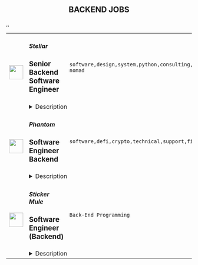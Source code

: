 <div align="center"><h2>BACKEND JOBS</h2></div><table><tr>
                <td width="100" height="100" rowspan="2">
                    <img src="https://remoteok.com/assets/img/jobs/4b5f39d56881220327ba05ac1f8800b81677050213.png" width="38px" height="auto">
                </td>
                <td width="300">
                    <h5>Stellar</h5>
                    <h3>Senior Backend Software Engineer</h3>
                </td>
                <td width="300">
                    <code>software,design,system,python,consulting,technical,support,growth,code,voice,financial,banking,cloud,nosql,rails,senior,reliability,go,engineer,engineering,backend,digital nomad</code>
                </td>
                <td width="200">
                <text>1 days ago</text>
                </td>
                <td width="100" rowspan="2">
                <a href="https://remoteOK.com/remote-jobs/remote-senior-backend-software-engineer-stellar-198342" align="right" target="_blank">Apply</a>
                </td>
            </tr>
            <tr>
                <td colspan="3">
                <details><summary>Description</summary>
                Interested in working on cutting-edge blockchain technology and creating equitable access to the global financial system? Since 2014, the mission-driven team at the Stellar Development Foundation (SDF) has helped fuel the tremendous growth of the Stellar blockchain network, an open-source platform that operates at high-scale today. Developers and companies around the world build on it, and the SDF team is expanding to support the rapidly growing and changing Stellar ecosystem. We are looking for talented, experienced, and hands-on backend software engineers to join us as we expand the Stellar Disbursements and Anchor platform teams.<br>Senior Software Engineers on the Disbursements team are helping build a first-of-its-kind blockchain solution to deliver instant and transparent bulk payments at scale, starting with humanitarian aid and refugee cash transfers. The Stellar Disbursement Platform is engineered for performance, affordability, and scale, with a quick and easy deployment at implementing organizations. The product leverages the power of the Stellar network and its ecosystem to help organizations get money into the hands of people instantly, across the world. The SDF is expanding the Disbursements Team to meet these needs.<p>Senior Software Engineers on the Anchor team work on the platform that provides on and off ramps for global payment transactions. Anchors connect the Stellar network to traditional banking rails so that all the world's currencies can interoperate on a single, seamless platform. By providing access to local on/off ramps, they empower the apps and services built on Stellar to enable borderless access to financial infrastructure. Your work will go far to help unlock the worldâs economic potential through fiat-to-digital on/off ramps and new payment onboarding services world wide.</p><p>As a Senior Backend Software Engineer, you will leverage your technical expertise to develop solutions, address and resolve distributed systems scalability and reliability challenges and remove obstacles to our partnersâ success. You will communicate learnings and define product requirements internally to help improve the SDFâs ecosystem of products and standards as they evolve in a rapidly changing landscape. We are looking for an engineer with the ability to help support partners with internal implementation of the tool and provide implementation consulting and troubleshooting to external organizations who are often implementing a blockchain-based tool for the first time.</p><p></p><h3><b>You will</b></h3><br><ul>
<li align="left">Work on a small team, helping to architect, design, planning, and development of products and features that enable disbursements that provide fast and secure payment delivery options quickly, affordably, and transparently</li>
<li align="left">Engage with SDF partners consistently on a technical level that directly address customer technical and business goals</li>
<li align="left">Work with the SRE team to ensure high quality delivery into production</li>
<li align="left">Estimate timelines for tasks and effectively manage projects to completion</li>
<li align="left">Build for both closed and open source projects</li>
<li align="left">Be an advocate for partners and the open source community by keeping their needs front and center</li>
</ul><br><h3><b>You have</b></h3><br><ul>
<li align="left">The ability to work in and ramp up quickly with multiple programming languages</li>
<li align="left">Experience building distributed systems within a microservices architecture at scale</li>
<li align="left">Experience with design and development of REST APIsÂ </li>
<li align="left">Solid grasp of at least one SQL or NoSQL database technology such as Postgres or MongoDB</li>
<li align="left">Have deployed and supported products on at least one Cloud provider such as AWS or GCP</li>
<li align="left">Experience taking a project from scoping requirements through launch</li>
<li align="left">Outstanding interpersonal abilities and strong written and verbal communication skills</li>
<li align="left">Attention to detail, combined with strong analytical and problem-solving capabilities</li>
</ul><h3></h3><br><h3><b>You might also</b></h3><br><ul>
<li align="left">Be fluent in Go, Java, C++, Python or similar programming languages</li>
<li align="left">Digital payments/fintech experience</li>
<li align="left">Experience with or understanding of infrastructure engineering that includes monitoring, container orchestration, CI/CD, and Infrastructure as Code (IaC)</li>
<li align="left">Experience with blockchain networks, and understand the fundamentals of these systems</li>
<li align="left">Have authored detailed technical protocol specifications - we take design seriously, and we encourage everyone to be a part of the development of our technical ecosystem standards</li>
<li align="left">Be a contributor to open source projects</li>
</ul><br>We offer competitive pay with a base salary range for this position of $150,000 - $190,000 (Senior Level) or $185,000 - $235,000 (Staff Level) depending on job-related knowledge, skills, experience, and location. In addition, we offer lumen-denominated grants along with the following perks and benefits:<br><h3></h3><br><h3><b>USA Benefits/Perks:</b></h3><br><ul>
<li align="left">Competitive health, dental & vision coverage</li>
<li align="left">Flexible time off + 15 company holidays including a company-wide holiday break</li>
<li align="left">Paid parental leave</li>
<li align="left">Life & ADD</li>
<li align="left">Short & Long term disability</li>
<li align="left">FSA & Dependent Care Accounts</li>
<li align="left">401K (4% match)</li>
<li align="left">Employee Assistance Program</li>
<li align="left">Monthly gym allowance</li>
<li align="left">Daily lunch and snacks in-office</li>
<li align="left">L&D budget of $1,500/year</li>
<li align="left">Company retreats</li>
</ul>Â <br><h3><b>About Stellar</b></h3><br>Stellar is a decentralized, fast, scalable, and uniquely sustainable network for financial products and services. It is both a cross-currency transaction system and a platform for digital asset issuance, designed to connect the worldâs financial infrastructure. Dozens of financial institutions worldwide issue assets and settle payments on the Stellar network, which has grown to over 7 million accounts.Â Â Â <br><h3>Â </h3><br><h3><b>About the Stellar Development Foundation</b></h3><br>The Stellar Development Foundation (SDF) is a non-profit organization that supports the development and growth of Stellar, an open-source network that connects the worldâs financial infrastructure. Founded in 2014, the Foundation helps maintain Stellarâs codebase, supports the technical and business communities building on the network, and serves as a voice to regulators and institutions. The Foundation seeks to create equitable access to the global financial system, using the Stellar network to unlock the worldâs economic potential through blockchain technology.<br>Â <br>We look forward to hearing from you!<br>Â <br><h3><b>Privacy Policy</b></h3><br>By submitting your application, you are agreeing to our use and processing of your data in accordance with ourÂ <span style=""><a class="bbcode-link" href="https://www.stellar.org/privacy-policy?locale=en" target="_blank" rel="noopener noreferrer nofollow">Privacy Policy</a></span>.<br>Â <br><i>SDF is committed to diversity in its workforce and is proud to be an equal opportunity employer. SDF does not make hiring or employment decisions on the basis of race, color, religion, creed, gender, national origin, age, disability, veteran status, marital status, pregnancy, sex, gender expression or identity, sexual orientation, citizenship, or any other basis protected by applicable local, state or federal law.</i><br/><br/>Please mention the word **EXHILARATION** and tag RNTQuMjAyLjk3LjIxMg== when applying to show you read the job post completely (#RNTQuMjAyLjk3LjIxMg==). This is a beta feature to avoid spam applicants. Companies can search these words to find applicants that read this and see they're human.
                </details>
                </td>
            </tr>,<tr>
                <td width="100" height="100" rowspan="2">
                    <img src="https://remoteok.com/assets/img/jobs/34f2e0be919412be1d066472d3a4085a1676791033.peg" width="38px" height="auto">
                </td>
                <td width="300">
                    <h5>Phantom</h5>
                    <h3>Software Engineer Backend</h3>
                </td>
                <td width="300">
                    <code>software,defi,crypto,technical,support,financial,lambda,nodejs,mobile,engineer,engineering,backend,full-time</code>
                </td>
                <td width="200">
                <text>4 days ago</text>
                </td>
                <td width="100" rowspan="2">
                <a href="https://remoteOK.com/remote-jobs/remote-software-engineer-backend-phantom-196821" align="right" target="_blank">Apply</a>
                </td>
            </tr>
            <tr>
                <td colspan="3">
                <details><summary>Description</summary>
                Our crypto wallet is used by millions of people to access apps and financial services built on the Solana blockchain. As a backend engineer at Phantom youâll be creating APIs, data pipelines and services that bridge the gap between the blockchain and the delightful experience our users have come to expect. Join us on our mission to make the digital economy safe and easy to use for everyone.<br>This role is fully remote; however, weâre only open to candidates based in US and EU time zones.<p></p><h3><b>Responsibilities</b></h3><br><ul>
<li align="left">
<b>Infrastructure:</b>Â You will help define how Phantom runs and deploys backend services to our millions of users.</li>
<li align="left">
<b>Feature development:</b>Â You will be owning backend features that support all our platforms (extension, mobile and desktop).</li>
<li align="left">
<b>Interfacing with users:</b>Â You will be interfacing directly with end-users and developers building on Phantom â supporting them and collecting feedback to inform the direction of the product.</li>
<li align="left">
<b>Team building:</b>Â You will be working with the team to create and foster a culture of raising the bar with each new hire.</li>
</ul><br><h3><b>Qualifications</b></h3><br><ul>
<li align="left">Bachelors degree in Computer Science or related technical field or equivalent practical experience</li>
<li align="left">3+ years full-time software engineering experience with some of the following technologies:</li>
<ul>
<li align="left">Typescript / NodeJS / Express</li>
<li align="left">Docker / Terraform</li>
<li align="left">AWS Lambda / Cloudflare Workers / Serverless</li>
<li align="left">DynamoDB / SQS / Kinesis / Redshift</li>
<li align="left">AWS / Cloudflare</li>
</ul>
<li align="left">Demonstrated interest in open and community-driven platforms</li>
<li align="left">
<i>Nice-To-Have</i>: experience in a blockchain based project</li>
</ul><h3></h3><br><h3><b>Opportunity</b></h3><br>We are a team of experienced builders with a ton of traction in a big and growing market â our users are so passionate they were hacking their way into our private beta. Only months after launching we've acquired millions of users, and are adding hundreds of thousands every week. We are by far the leading wallet on Solana, and plan to expand to other chains soon.<br>On top of that, there has never been a better time to work in crypto and on wallets in particular.<br><ul>
<li align="left">
<b>Wallets play a pivotal role:</b>Â Wallets are responsible for on-boarding new users into crypto, and can make or break the user experience.</li>
<li align="left">
<b>We are moving to a multi-chain world:</b>Â New blockchains and scaling solutions are coming online and gaining traction, but are lacking decent wallets and bridges.</li>
<li align="left">
<b>DeFi & NFTs are exploding :</b>Â Interest in DeFi and NFTs has exploded, yet they are still an after-thought in existing wallets.</li>
</ul><br><h3><b>Benefits</b></h3><br><ul>
<li align="left">Competitive salary and equity.</li>
<li align="left">Comprehensive insurance (medical/dental/vision) â 100% covered.</li>
<li align="left">Stipend for your ideal remote / WFH set-up: laptop, headphones, and any other work gear you may need.</li>
<li align="left">Flexible hours and a long-standing, supportive remote environment.</li>
<li align="left">Monthly co-working space and mobile phone expense.</li>
<li align="left">Unlimited vacation: Take time when you need it (and we really mean it).</li>
<li align="left">401(k) retirement plan (although we are not matching at this time)</li>
<li align="left">Wellness benefit</li>
<li align="left">Daily lunch benefit</li>
</ul><br>The target base salary for this role will range between $150,000 to $250,000 with the addition of equity and benefits. This is determined by a few factors including your skillset, prior relevant experience, quality of interviews and market factors (such as location) at the point in time of offer.<p></p><br/><br/>Please mention the word **MASTERFULLY** and tag RNTQuMjAyLjk3LjIxMg== when applying to show you read the job post completely (#RNTQuMjAyLjk3LjIxMg==). This is a beta feature to avoid spam applicants. Companies can search these words to find applicants that read this and see they're human.
                </details>
                </td>
            </tr>,<tr>
                <td width="100" height="100" rowspan="2">
                    <img src="https://weworkremotely.com/assets/IsotypeV2-1ebe3dd57673f3e8d02b7490bc0faaef55d6a95d3a4aaf17298bd3ed503ae7fe.svg" width="38px" height="auto">
                </td>
                <td width="300">
                    <h5>Sticker Mule</h5>
                    <h3> Software Engineer (Backend)</h3>
                </td>
                <td width="300">
                    <code>Back-End Programming</code>
                </td>
                <td width="200">
                <text>33 days ago</text>
                </td>
                <td width="100" rowspan="2">
                <a href="https://weworkremotely.com/remote-jobs/sticker-mule-software-engineer-backend" align="right" target="_blank">Apply</a>
                </td>
            </tr>
            <tr>
                <td colspan="3">
                <details><summary>Description</summary>
                

<p>
  <strong>Headquarters:</strong> New York, NY
    <br /><strong>URL:</strong> <a href="https://www.stickermule.com/careers">https://www.stickermule.com/careers</a>
</p>

<div><strong>About Sticker Mule</strong></div><div>
<br>Sticker Mule is the Internet's most "kick ass" brand. We are privately-owned, profitable, and powered by a globally distributed team that enjoys building happy customer experience at the highest technical standards. Our software team operates from 17 countries, and we're always looking for more exceptional engineers.</div><div><a href="https://www.stickermule.com/about"><strong><br>See more about our teams here</strong></a></div><div><strong><br>We offer</strong></div><ol>
<li>Remote work with flexible schedules</li>
<li>A privately owned, low-stress culture.</li>
<li>A fun "no bullshit" work environment</li>
</ol><div><br></div><div><strong>We like you to know</strong></div><ol>
<li>Docker</li>
<li>Ruby</li>
<li>Rails</li>
<li>TypeScript</li>
<li>NodeJS</li>
<li>GraphQL</li>
<li>Postgres</li>
<li>Redis</li>
<li>Familiarity with React</li>
<li>Excellent communication skills (English)</li>
<li>Degree in Computer Science or equivalent practical experience</li>
</ol><div><strong><br>Challenges</strong></div><ol>
<li>Improve and expand our GraphQL APIs</li>
<li>Migrate a large Rails code base to NodeJS services</li>
<li>Maintain optimal back-end performance</li>
</ol><div><br></div><div><strong>Compensation and benefits</strong></div><ol>
<li>Salary: $135k+ based on experience</li>
<li>$20,000 signing bonus</li>
<li>4 weeks vacation + holidays based on your country of residence</li>
</ol>

<p><strong>To apply:</strong> <a href="https://weworkremotely.com/remote-jobs/sticker-mule-software-engineer-backend">https://weworkremotely.com/remote-jobs/sticker-mule-software-engineer-backend</a></p>

                </details>
                </td>
            </tr></table>
